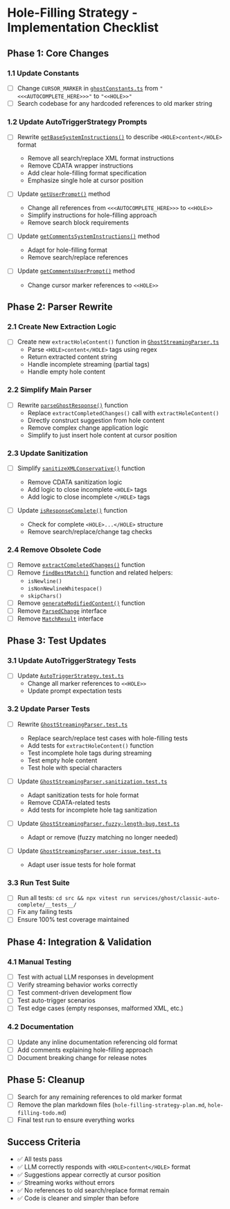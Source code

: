 # Hole-Filling Strategy - Implementation Checklist

## Phase 1: Core Changes

### 1.1 Update Constants

- [ ] Change `CURSOR_MARKER` in [`ghostConstants.ts`](src/services/ghost/classic-auto-complete/ghostConstants.ts:4) from `"<<<AUTOCOMPLETE_HERE>>>"` to `"<<HOLE>>"`
- [ ] Search codebase for any hardcoded references to old marker string

### 1.2 Update AutoTriggerStrategy Prompts

- [ ] Rewrite [`getBaseSystemInstructions()`](src/services/ghost/classic-auto-complete/AutoTriggerStrategy.ts:6) to describe `<HOLE>content</HOLE>` format

    - Remove all search/replace XML format instructions
    - Remove CDATA wrapper instructions
    - Add clear hole-filling format specification
    - Emphasize single hole at cursor position

- [ ] Update [`getUserPrompt()`](src/services/ghost/classic-auto-complete/AutoTriggerStrategy.ts:95) method

    - Change all references from `<<<AUTOCOMPLETE_HERE>>>` to `<<HOLE>>`
    - Simplify instructions for hole-filling approach
    - Remove search block requirements

- [ ] Update [`getCommentsSystemInstructions()`](src/services/ghost/classic-auto-complete/AutoTriggerStrategy.ts:127) method

    - Adapt for hole-filling format
    - Remove search/replace references

- [ ] Update [`getCommentsUserPrompt()`](src/services/ghost/classic-auto-complete/AutoTriggerStrategy.ts:152) method
    - Change cursor marker references to `<<HOLE>>`

## Phase 2: Parser Rewrite

### 2.1 Create New Extraction Logic

- [ ] Create new `extractHoleContent()` function in [`GhostStreamingParser.ts`](src/services/ghost/classic-auto-complete/GhostStreamingParser.ts:1)
    - Parse `<HOLE>content</HOLE>` tags using regex
    - Return extracted content string
    - Handle incomplete streaming (partial tags)
    - Handle empty hole content

### 2.2 Simplify Main Parser

- [ ] Rewrite [`parseGhostResponse()`](src/services/ghost/classic-auto-complete/GhostStreamingParser.ts:216) function
    - Replace `extractCompletedChanges()` call with `extractHoleContent()`
    - Directly construct suggestion from hole content
    - Remove complex change application logic
    - Simplify to just insert hole content at cursor position

### 2.3 Update Sanitization

- [ ] Simplify [`sanitizeXMLConservative()`](src/services/ghost/classic-auto-complete/GhostStreamingParser.ts:23) function

    - Remove CDATA sanitization logic
    - Add logic to close incomplete `<HOLE>` tags
    - Add logic to close incomplete `</HOLE>` tags

- [ ] Update [`isResponseComplete()`](src/services/ghost/classic-auto-complete/GhostStreamingParser.ts:66) function
    - Check for complete `<HOLE>...</HOLE>` structure
    - Remove search/replace/change tag checks

### 2.4 Remove Obsolete Code

- [ ] Remove [`extractCompletedChanges()`](src/services/ghost/classic-auto-complete/GhostStreamingParser.ts:250) function
- [ ] Remove [`findBestMatch()`](src/services/ghost/classic-auto-complete/GhostStreamingParser.ts:84) function and related helpers:
    - `isNewline()`
    - `isNonNewlineWhitespace()`
    - `skipChars()`
- [ ] Remove [`generateModifiedContent()`](src/services/ghost/classic-auto-complete/GhostStreamingParser.ts:263) function
- [ ] Remove [`ParsedChange`](src/services/ghost/classic-auto-complete/GhostStreamingParser.ts:11) interface
- [ ] Remove [`MatchResult`](src/services/ghost/classic-auto-complete/GhostStreamingParser.ts:75) interface

## Phase 3: Test Updates

### 3.1 Update AutoTriggerStrategy Tests

- [ ] Update [`AutoTriggerStrategy.test.ts`](src/services/ghost/classic-auto-complete/__tests__/AutoTriggerStrategy.test.ts:1)
    - Change all marker references to `<<HOLE>>`
    - Update prompt expectation tests

### 3.2 Update Parser Tests

- [ ] Rewrite [`GhostStreamingParser.test.ts`](src/services/ghost/classic-auto-complete/__tests__/GhostStreamingParser.test.ts:1)

    - Replace search/replace test cases with hole-filling tests
    - Add tests for `extractHoleContent()` function
    - Test incomplete hole tags during streaming
    - Test empty hole content
    - Test hole with special characters

- [ ] Update [`GhostStreamingParser.sanitization.test.ts`](src/services/ghost/classic-auto-complete/__tests__/GhostStreamingParser.sanitization.test.ts:1)

    - Adapt sanitization tests for hole format
    - Remove CDATA-related tests
    - Add tests for incomplete hole tag sanitization

- [ ] Update [`GhostStreamingParser.fuzzy-length-bug.test.ts`](src/services/ghost/classic-auto-complete/__tests__/GhostStreamingParser.fuzzy-length-bug.test.ts:1)

    - Adapt or remove (fuzzy matching no longer needed)

- [ ] Update [`GhostStreamingParser.user-issue.test.ts`](src/services/ghost/classic-auto-complete/__tests__/GhostStreamingParser.user-issue.test.ts:1)
    - Adapt user issue tests for hole format

### 3.3 Run Test Suite

- [ ] Run all tests: `cd src && npx vitest run services/ghost/classic-auto-complete/__tests__/`
- [ ] Fix any failing tests
- [ ] Ensure 100% test coverage maintained

## Phase 4: Integration & Validation

### 4.1 Manual Testing

- [ ] Test with actual LLM responses in development
- [ ] Verify streaming behavior works correctly
- [ ] Test comment-driven development flow
- [ ] Test auto-trigger scenarios
- [ ] Test edge cases (empty responses, malformed XML, etc.)

### 4.2 Documentation

- [ ] Update any inline documentation referencing old format
- [ ] Add comments explaining hole-filling approach
- [ ] Document breaking change for release notes

## Phase 5: Cleanup

- [ ] Search for any remaining references to old marker format
- [ ] Remove the plan markdown files (`hole-filling-strategy-plan.md`, `hole-filling-todo.md`)
- [ ] Final test run to ensure everything works

## Success Criteria

- ✅ All tests pass
- ✅ LLM correctly responds with `<HOLE>content</HOLE>` format
- ✅ Suggestions appear correctly at cursor position
- ✅ Streaming works without errors
- ✅ No references to old search/replace format remain
- ✅ Code is cleaner and simpler than before
